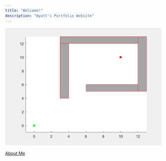 ```yaml
---
title: "Welcome!"
description: "Wyatt's Portfolio Website"
---
```


![Image](Resources/GIF3.gif)


[About Me](about)
